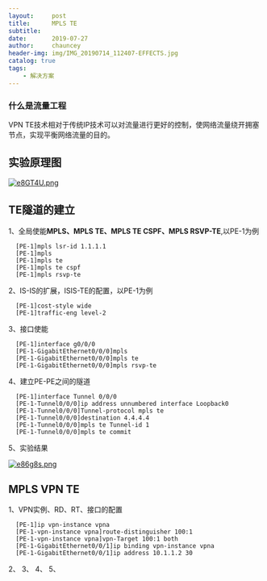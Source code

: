 ```yaml
---
layout:     post
title:      MPLS TE
subtitle:   
date:       2019-07-27
author:     chauncey
header-img: img/IMG_20190714_112407-EFFECTS.jpg
catalog: true
tags:
    - 解决方案
---
```



### 什么是流量工程

VPN TE技术相对于传统IP技术可以对流量进行更好的控制，使网络流量绕开拥塞节点，实现平衡网络流量的目的。

## 实验原理图

[![e8GT4U.png](https://s2.ax1x.com/2019/07/29/e8GT4U.png)](https://imgchr.com/i/e8GT4U)

## TE隧道的建立

1、全局使能**MPLS、MPLS TE、MPLS TE CSPF、MPLS RSVP-TE**,以PE-1为例
    
      [PE-1]mpls lsr-id 1.1.1.1
      [PE-1]mpls
      [PE-1]mpls te
      [PE-1]mpls te cspf
      [PE-1]mpls rsvp-te
      
2、IS-IS的扩展，ISIS-TE的配置，以PE-1为例

      [PE-1]cost-style wide
      [PE-1]traffic-eng level-2
      
3、接口使能

      [PE-1]interface g0/0/0
      [PE-1-GigabitEthernet0/0/0]mpls
      [PE-1-GigabitEthernet0/0/0]mpls te
      [PE-1-GigabitEthernet0/0/0]mpls rsvp-te
      
4、建立PE-PE之间的隧道

      [PE-1]interface Tunnel 0/0/0
      [PE-1-Tunnel0/0/0]ip address unnumbered interface Loopback0
      [PE-1-Tunnel0/0/0]Tunnel-protocol mpls te
      [PE-1-Tunnel0/0/0]destination 4.4.4.4
      [PE-1-Tunnel0/0/0]mpls te Tunnel-id 1
      [PE-1-Tunnel0/0/0]mpls te commit
      
5、实验结果

[![e86g8s.png](https://s2.ax1x.com/2019/07/29/e86g8s.png)](https://imgchr.com/i/e86g8s)

## MPLS VPN TE

1、VPN实例、RD、RT、接口的配置

      [PE-1]ip vpn-instance vpna
      [PE-1-vpn-instance vpna]route-distinguisher 100:1
      [PE-1-vpn-instance vpna]vpn-Target 100:1 both
      [PE-1-GigabitEthernet0/0/1]ip binding vpn-instance vpna
      [PE-1-GigabitEthernet0/0/1]ip address 10.1.1.2 30

2、
3、
4、
5、




